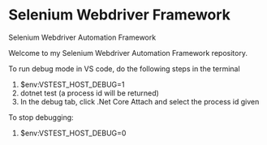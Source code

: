 # Selenium Webdriver Framework
Selenium Webdriver Automation Framework

Welcome to my Selenium Webdriver Automation Framework repository.


To run debug mode in VS code, do the following steps in the terminal
1. $env:VSTEST_HOST_DEBUG=1
2. dotnet test  (a process id will be returned)
3. In the debug tab, click .Net Core Attach and select the process id given

To stop debugging:
1. $env:VSTEST_HOST_DEBUG=0 